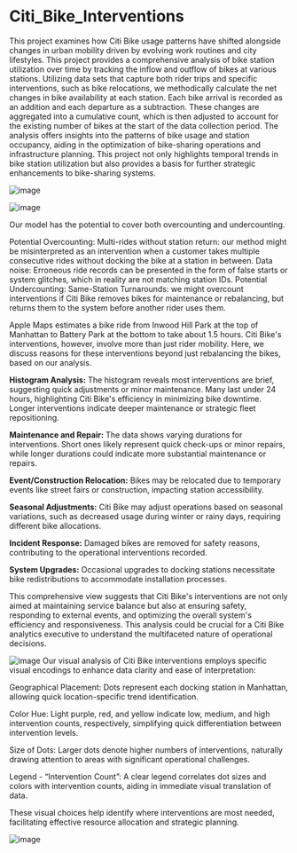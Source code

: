 # Citi_Bike_Interventions
This project examines how Citi Bike usage patterns have shifted alongside changes in urban mobility driven by evolving work routines and city lifestyles.
This project provides a comprehensive analysis of bike station utilization over time by tracking the inflow and outflow of bikes at various stations. Utilizing data sets that capture both rider trips and specific interventions, such as bike relocations, we methodically calculate the net changes in bike availability at each station. Each bike arrival is recorded as an addition and each departure as a subtraction. These changes are aggregated into a cumulative count, which is then adjusted to account for the existing number of bikes at the start of the data collection period. The analysis offers insights into the patterns of bike usage and station occupancy, aiding in the optimization of bike-sharing operations and infrastructure planning. This project not only highlights temporal trends in bike station utilization but also provides a basis for further strategic enhancements to bike-sharing systems.


![image](https://github.com/user-attachments/assets/5ddf5129-d8da-4c84-b1d3-34f9fd94fce0)

![image](https://github.com/user-attachments/assets/5624b62e-fcac-4f05-8918-2518de2f70f0)

Our model has the potential to cover both overcounting and undercounting.

Potential Overcounting: Multi-rides without station return: our method might be misinterpreted as an intervention when a customer takes multiple consecutive rides without docking the bike at a station in between. Data noise: Erroneous ride records can be presented in the form of false starts or system glitches, which in reality are not matching station IDs. Potential Undercounting: Same-Station Turnarounds: we might overcount interventions if Citi Bike removes bikes for maintenance or rebalancing, but returns them to the system before another rider uses them.

Apple Maps estimates a bike ride from Inwood Hill Park at the top of Manhattan to Battery Park at the bottom to take about 1.5 hours. Citi Bike's interventions, however, involve more than just rider mobility. Here, we discuss reasons for these interventions beyond just rebalancing the bikes, based on our analysis.

**Histogram Analysis:**
The histogram reveals most interventions are brief, suggesting quick adjustments or minor maintenance. Many last under 24 hours, highlighting Citi Bike's efficiency in minimizing bike downtime. Longer interventions indicate deeper maintenance or strategic fleet repositioning.

**Maintenance and Repair:**
The data shows varying durations for interventions. Short ones likely represent quick check-ups or minor repairs, while longer durations could indicate more substantial maintenance or repairs.

**Event/Construction Relocation:**
Bikes may be relocated due to temporary events like street fairs or construction, impacting station accessibility.

**Seasonal Adjustments:**
Citi Bike may adjust operations based on seasonal variations, such as decreased usage during winter or rainy days, requiring different bike allocations.

**Incident Response:**
Damaged bikes are removed for safety reasons, contributing to the operational interventions recorded.

**System Upgrades:**
Occasional upgrades to docking stations necessitate bike redistributions to accommodate installation processes.

This comprehensive view suggests that Citi Bike's interventions are not only aimed at maintaining service balance but also at ensuring safety, responding to external events, and optimizing the overall system's efficiency and responsiveness. This analysis could be crucial for a Citi Bike analytics executive to understand the multifaceted nature of operational decisions.

![image](https://github.com/user-attachments/assets/dea52a9d-a8af-4379-a379-39151e981c46)
Our visual analysis of Citi Bike interventions employs specific visual encodings to enhance data clarity and ease of interpretation:

Geographical Placement: Dots represent each docking station in Manhattan, allowing quick location-specific trend identification.

Color Hue: Light purple, red, and yellow indicate low, medium, and high intervention counts, respectively, simplifying quick differentiation between intervention levels.

Size of Dots: Larger dots denote higher numbers of interventions, naturally drawing attention to areas with significant operational challenges.

Legend - “Intervention Count”: A clear legend correlates dot sizes and colors with intervention counts, aiding in immediate visual translation of data.

These visual choices help identify where interventions are most needed, facilitating effective resource allocation and strategic planning.


![image](https://github.com/user-attachments/assets/0b6c3bf2-e882-4edc-8cb3-22dda238fa04)






